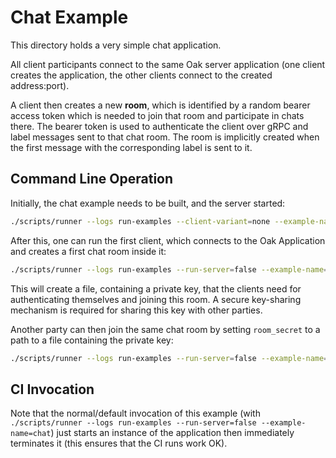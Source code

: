 # Chat Example

This directory holds a very simple chat application.

All client participants connect to the same Oak server application (one client
creates the application, the other clients connect to the created address:port).

A client then creates a new **room**, which is identified by a random bearer
access token which is needed to join that room and participate in chats there.
The bearer token is used to authenticate the client over gRPC and label messages
sent to that chat room. The room is implicitly created when the first message
with the corresponding label is sent to it.

## Command Line Operation

Initially, the chat example needs to be built, and the server started:

```bash
./scripts/runner --logs run-examples --client-variant=none --example-name=chat
```

After this, one can run the first client, which connects to the Oak Application
and creates a first chat room inside it:

```bash
./scripts/runner --logs run-examples --run-server=false --example-name=chat --client-additional-args=--test=false
```

This will create a file, containing a private key, that the clients need for
authenticating themselves and joining this room. A secure key-sharing mechanism
is required for sharing this key with other parties.

Another party can then join the same chat room by setting `room_secret` to a
path to a file containing the private key:

```bash
./scripts/runner --logs run-examples --run-server=false --example-name=chat --client-additional-args=--test=false --client-additional-args=--room_secret="chat-room.key"
```

## CI Invocation

Note that the normal/default invocation of this example (with
`./scripts/runner --logs run-examples --run-server=false --example-name=chat`)
just starts an instance of the application then immediately terminates it (this
ensures that the CI runs work OK).
